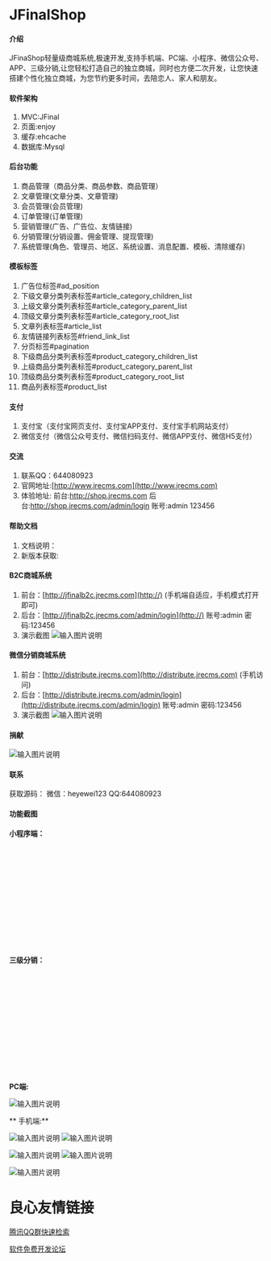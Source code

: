 # JFinalShop 

#### 介绍
JFinaShop轻量级商城系统,极速开发,支持手机端、PC端、小程序、微信公众号、APP、三级分销,让您轻松打造自己的独立商城，同时也方便二次开发，让您快速搭建个性化独立商城，为您节约更多时间，去陪恋人、家人和朋友。

#### 软件架构
1. MVC:JFinal
2. 页面:enjoy
3. 缓存:ehcache
4. 数据库:Mysql

#### 后台功能

1. 商品管理（商品分类、商品参数、商品管理）
2. 文章管理(文章分类、文章管理)
3. 会员管理(会员管理)
4. 订单管理(订单管理)
5. 营销管理(广告、广告位、友情链接)
6. 分销管理(分销设置、佣金管理、提现管理)
7. 系统管理(角色、管理员、地区、系统设置、消息配置、模板、清除缓存)

#### 模板标签

1. 广告位标签#ad_position
2. 下级文章分类列表标签#article_category_children_list
3. 上级文章分类列表标签#article_category_parent_list
4. 顶级文章分类列表标签#article_category_root_list
5. 文章列表标签#article_list
6. 友情链接列表标签#friend_link_list
7. 分页标签#pagination
8. 下级商品分类列表标签#product_category_children_list
9. 上级商品分类列表标签#product_category_parent_list
10. 顶级商品分类列表标签#product_category_root_list
11. 商品列表标签#product_list

#### 支付

1. 支付宝（支付宝网页支付、支付宝APP支付、支付宝手机网站支付）
2. 微信支付（微信公众号支付、微信扫码支付、微信APP支付、微信H5支付）

#### 交流

1. 联系QQ：644080923
2. 官网地址:[http://www.jrecms.com](http://www.jrecms.com)
3. 体验地址: 前台:http://shop.jrecms.com   后台:http://shop.jrecms.com/admin/login 账号:admin 123456

#### 帮助文档

1. 文档说明：
2. 新版本获取:

####  B2C商城系统

1. 前台：[http://jfinalb2c.jrecms.com](http://)                  (手机端自适应，手机模式打开即可)
2. 后台：[http://jfinalb2c.jrecms.com/admin/login](http://)      账号:admin 密码:123456
3. 演示截图
![输入图片说明](https://images.gitee.com/uploads/images/2020/0111/142646_f58bbc91_623319.png "屏幕截图.png")

####  微信分销商城系统
1. 前台：[http://distribute.jrecms.com](http://distribute.jrecms.com)  (手机访问)
2. 后台：[http://distribute.jrecms.com/admin/login](http://distribute.jrecms.com/admin/login) 账号:admin 密码:123456
3. 演示截图 
![输入图片说明](https://images.gitee.com/uploads/images/2020/0111/142549_acedcaf2_623319.jpeg "c75c9c045f7e661ce3d3cb72d9fa1f4.jpg")

####  捐献

![输入图片说明](https://images.gitee.com/uploads/images/2019/1214/135512_cb408dd6_623319.png "shoukuan.png")

####  联系

获取源码：  微信：heyewei123   QQ:644080923

#### 功能截图

 **小程序端：** 

 
&nbsp;&nbsp;&nbsp;&nbsp;&nbsp;&nbsp;&nbsp;&nbsp;&nbsp;
 
&nbsp;&nbsp;&nbsp;&nbsp;&nbsp;&nbsp;&nbsp;&nbsp;&nbsp;
 
&nbsp;&nbsp;&nbsp;&nbsp;&nbsp;&nbsp;&nbsp;&nbsp;&nbsp;
 
&nbsp;&nbsp;&nbsp;&nbsp;&nbsp;&nbsp;&nbsp;&nbsp;&nbsp;  
 
&nbsp;&nbsp;&nbsp;&nbsp;&nbsp;&nbsp;&nbsp;&nbsp;&nbsp;
 
&nbsp;&nbsp;&nbsp;&nbsp;&nbsp;&nbsp;&nbsp;&nbsp;&nbsp;
 
&nbsp;&nbsp;&nbsp;&nbsp;&nbsp;&nbsp;&nbsp;&nbsp;&nbsp;
 

 **三级分销：** 

 
&nbsp;&nbsp;&nbsp;&nbsp;&nbsp;&nbsp;&nbsp;&nbsp;&nbsp;
 
&nbsp;&nbsp;&nbsp;&nbsp;&nbsp;&nbsp;&nbsp;&nbsp;&nbsp;
 
&nbsp;&nbsp;&nbsp;&nbsp;&nbsp;&nbsp;&nbsp;&nbsp;&nbsp;
 
&nbsp;&nbsp;&nbsp;&nbsp;&nbsp;&nbsp;&nbsp;&nbsp;&nbsp;  
 
&nbsp;&nbsp;&nbsp;&nbsp;&nbsp;&nbsp;&nbsp;&nbsp;&nbsp;
 
&nbsp;&nbsp;&nbsp;&nbsp;&nbsp;&nbsp;&nbsp;&nbsp;&nbsp;
 
&nbsp;&nbsp;&nbsp;&nbsp;&nbsp;&nbsp;&nbsp;&nbsp;&nbsp;


 **PC端:** 

![输入图片说明](https://gitee.com/uploads/images/2018/0329/112459_63640c64_623319.png "091fb920ee72bb79705cb32173cfb924.png")

 ** 手机端:** 
 
![输入图片说明](https://gitee.com/uploads/images/2018/0329/112514_d895dfac_623319.png "eb9ada18c3b3b239d11a76fe9c348048.png")
![输入图片说明](https://gitee.com/uploads/images/2018/0329/112522_e614b646_623319.png "ed6843ffbb5ae6518e3380b0a3790c20.png")

![输入图片说明](https://gitee.com/uploads/images/2018/0329/112534_9bd7d9a9_623319.png "c4c82574b0b8d590c6cca70ed837d18a.png")
![输入图片说明](https://gitee.com/uploads/images/2018/0329/112543_b1e12126_623319.png "90eb2f3bebf88ca349a299e49eed3d4d.png")

![输入图片说明](https://gitee.com/uploads/images/2018/0329/112550_88681c84_623319.png "微信图片_20180329112318.png")

 # 良心友情链接

[腾讯QQ群快速检索](http://u.720life.cn/s/8cf73f7c)

[软件免费开发论坛](http://u.720life.cn/s/bbb01dc0)